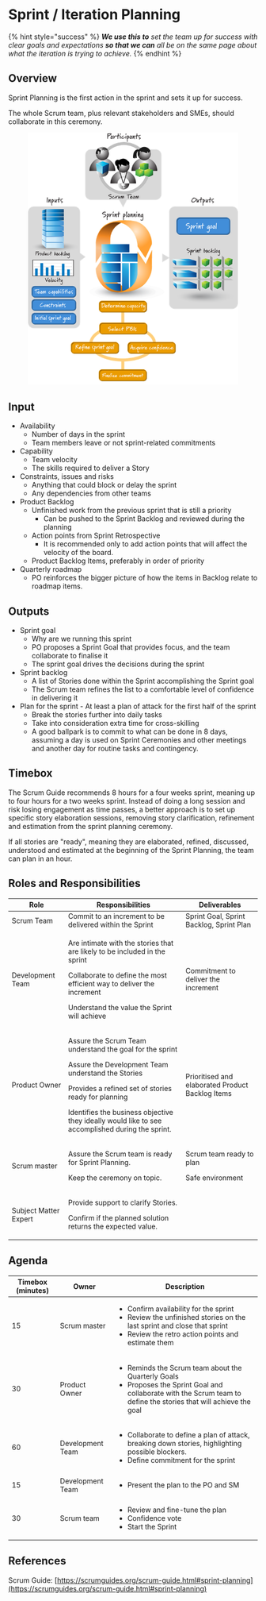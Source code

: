 # Sprint / Iteration Planning

{% hint style="success" %}
_**We use this to** set the team up for success with clear goals and expectations **so that we can** all be on the same page about what the iteration is trying to achieve._
{% endhint %}

## Overview <a href="#howtoguide-sprintplanning-overview" id="howtoguide-sprintplanning-overview"></a>

Sprint Planning is the first action in the sprint and sets it up for success.

The whole Scrum team, plus relevant stakeholders and SMEs, should collaborate in this ceremony.

<figure><img src="../../.gitbook/assets/image (6) (1).png" alt=""><figcaption></figcaption></figure>

## Input <a href="#howtoguide-sprintplanning-input" id="howtoguide-sprintplanning-input"></a>

* Availability
  * Number of days in the sprint
  * Team members leave or not sprint-related commitments
* Capability
  * Team velocity
  * The skills required to deliver a Story&#x20;
* Constraints, issues and risks
  * Anything that could block or delay the sprint&#x20;
  * Any dependencies from other teams
* Product Backlog
  * Unfinished work from the previous sprint that is still a priority
    * Can be pushed to the Sprint Backlog and reviewed during the planning
  * Action points from Sprint Retrospective
    * It is recommended only to add action points that will affect the velocity of the board.&#x20;
  * Product Backlog Items, preferably in order of priority
* Quarterly roadmap
  * PO reinforces the bigger picture of how the items in Backlog relate to roadmap items.

## Outputs <a href="#howtoguide-sprintplanning-outputs" id="howtoguide-sprintplanning-outputs"></a>

* Sprint goal
  * Why are we running this sprint
  * PO proposes a Sprint Goal that provides focus, and the team collaborate to finalise it&#x20;
  * The sprint goal drives the decisions during the sprint&#x20;
* Sprint backlog
  * A list of Stories done within the Sprint accomplishing the Sprint goal
  * The Scrum team refines the list to a comfortable level of confidence in delivering it
* Plan for the sprint - At least a plan of attack for the first half of the sprint
  * Break the stories further into daily tasks
  * Take into consideration extra time for cross-skilling
  * A good ballpark is to commit to what can be done in 8 days, assuming a day is used on Sprint Ceremonies and other meetings and another day for routine tasks and contingency.

## Timebox <a href="#howtoguide-sprintplanning-timebox" id="howtoguide-sprintplanning-timebox"></a>

The Scrum Guide recommends 8 hours for a four weeks sprint, meaning up to four hours for a two weeks sprint. Instead of doing a long session and risk losing engagement as time passes, a better approach is to set up specific story elaboration sessions, removing story clarification, refinement and estimation from the sprint planning ceremony.

If all stories are "ready", meaning they are elaborated, refined, discussed, understood and estimated at the beginning of the Sprint Planning, the team can plan in an hour.

## Roles and Responsibilities <a href="#howtoguide-sprintplanning-rolesandresponsibilities" id="howtoguide-sprintplanning-rolesandresponsibilities"></a>

| Role                  | Responsibilities                                                                                                                                                                                                                                                                           | Deliverables                                            |
| --------------------- | ------------------------------------------------------------------------------------------------------------------------------------------------------------------------------------------------------------------------------------------------------------------------------------------ | ------------------------------------------------------- |
| Scrum Team            | Commit to an increment to be delivered within the Sprint                                                                                                                                                                                                                                   | Sprint Goal, Sprint Backlog, Sprint Plan                |
| Development Team      | <p>Are intimate with the stories that are likely to be included in the sprint</p><p>Collaborate to define the most efficient way to deliver the increment</p><p>Understand the value the Sprint will achieve</p>                                                                           | Commitment to deliver the increment                     |
| Product Owner         | <p>Assure the Scrum Team understand the goal for the sprint</p><p>Assure the Development Team understand the Stories</p><p>Provides a refined set of stories ready for planning</p><p>Identifies the business objective they ideally would like to see accomplished during the sprint.</p> | Prioritised and elaborated Product Backlog Items        |
| Scrum master          | <p>Assure the Scrum team is ready for Sprint Planning.</p><p>Keep the ceremony on topic.</p>                                                                                                                                                                                               | <p>Scrum team ready to plan</p><p>Safe environment </p> |
| Subject Matter Expert | <p>Provide support to clarify Stories.</p><p>Confirm if the planned solution returns the expected value.</p>                                                                                                                                                                               | <p><br></p>                                             |

## Agenda <a href="#howtoguide-sprintplanning-agenda" id="howtoguide-sprintplanning-agenda"></a>

| Timebox (minutes) | Owner            | Description                                                                                                                                                                                   |
| ----------------- | ---------------- | --------------------------------------------------------------------------------------------------------------------------------------------------------------------------------------------- |
| 15                | Scrum master     | <ul><li>Confirm availability for the sprint</li><li>Review the unfinished stories on the last sprint and close that sprint</li><li>Review the retro action points and estimate them</li></ul> |
| 30                | Product Owner    | <ul><li>Reminds the Scrum team about the Quarterly Goals</li><li>Proposes the Sprint Goal and collaborate with the Scrum team to define the stories that will achieve the goal</li></ul>      |
| 60                | Development Team | <ul><li>Collaborate to define a plan of attack, breaking down stories, highlighting possible blockers.</li><li>Define commitment for the sprint</li></ul>                                     |
| 15                | Development Team | <ul><li>Present the plan to the PO and SM</li></ul>                                                                                                                                           |
| 30                | Scrum team       | <ul><li>Review and fine-tune the plan</li><li>Confidence vote</li><li>Start the Sprint</li></ul>                                                                                              |

## References

Scrum Guide: [https://scrumguides.org/scrum-guide.html#sprint-planning](https://scrumguides.org/scrum-guide.html#sprint-planning)
